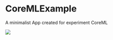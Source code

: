 # CoreMLExample
A minimalist App created for experiment CoreML

![](https://developer.apple.com/assets/elements/icons/core-ml/core-ml-128x128_2x.png)